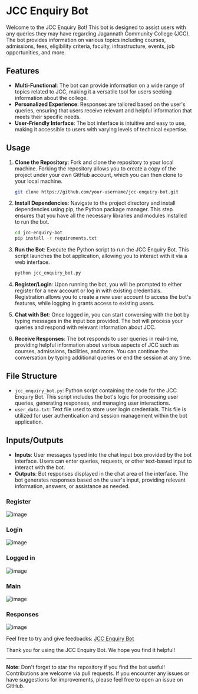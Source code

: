 # JCC Enquiry Bot

Welcome to the JCC Enquiry Bot! This bot is designed to assist users with any queries they may have regarding Jagannath Community College (JCC). The bot provides information on various topics including courses, admissions, fees, eligibility criteria, faculty, infrastructure, events, job opportunities, and more.

## Features

- **Multi-Functional**: The bot can provide information on a wide range of topics related to JCC, making it a versatile tool for users seeking information about the college.
- **Personalized Experience**: Responses are tailored based on the user's queries, ensuring that users receive relevant and helpful information that meets their specific needs.
- **User-Friendly Interface**: The bot interface is intuitive and easy to use, making it accessible to users with varying levels of technical expertise.

## Usage

1. **Clone the Repository**: Fork and clone the repository to your local machine. Forking the repository allows you to create a copy of the project under your own GitHub account, which you can then clone to your local machine.

    ```bash
    git clone https://github.com/your-username/jcc-enquiry-bot.git
    ```

2. **Install Dependencies**: Navigate to the project directory and install dependencies using pip, the Python package manager. This step ensures that you have all the necessary libraries and modules installed to run the bot.

    ```bash
    cd jcc-enquiry-bot
    pip install -r requirements.txt
    ```

3. **Run the Bot**: Execute the Python script to run the JCC Enquiry Bot. This script launches the bot application, allowing you to interact with it via a web interface.

    ```bash
    python jcc_enquiry_bot.py
    ```

4. **Register/Login**: Upon running the bot, you will be prompted to either register for a new account or log in with existing credentials. Registration allows you to create a new user account to access the bot's features, while logging in grants access to existing users.

5. **Chat with Bot**: Once logged in, you can start conversing with the bot by typing messages in the input box provided. The bot will process your queries and respond with relevant information about JCC.

6. **Receive Responses**: The bot responds to user queries in real-time, providing helpful information about various aspects of JCC such as courses, admissions, facilities, and more. You can continue the conversation by typing additional queries or end the session at any time.

## File Structure

- `jcc_enquiry_bot.py`: Python script containing the code for the JCC Enquiry Bot. This script includes the bot's logic for processing user queries, generating responses, and managing user interactions.
- `user_data.txt`: Text file used to store user login credentials. This file is utilized for user authentication and session management within the bot application.

## Inputs/Outputs

- **Inputs**: User messages typed into the chat input box provided by the bot interface. Users can enter queries, requests, or other text-based input to interact with the bot.
- **Outputs**: Bot responses displayed in the chat area of the interface. The bot generates responses based on the user's input, providing relevant information, answers, or assistance as needed.

### Register

![image](https://github.com/Tanvidubey/jcc-enquiry-bot/assets/92937290/016592d6-babe-4631-aafb-5a4e12964369)


### Login

![image](https://github.com/Tanvidubey/jcc-enquiry-bot/assets/92937290/abc46936-b6f0-4002-905e-1f134be2c660)

### Logged in

![image](https://github.com/Tanvidubey/jcc-enquiry-bot/assets/92937290/3ed2ddff-c0ba-457b-aa55-92fb865c6804)

### Main

![image](https://github.com/Tanvidubey/jcc-enquiry-bot/assets/92937290/cca16580-9289-4b7f-be20-5a03dc1c528c)

### Responses

![image](https://github.com/Tanvidubey/jcc-enquiry-bot/assets/92937290/6a8e7dd4-94e4-4bac-b5e6-6eb866241dbc)


Feel free to try and give feedbacks: [JCC Enquiry Bot](https://jcc-enquiry-bot.streamlit.app/?embed_options=dark_theme)

Thank you for using the JCC Enquiry Bot. We hope you find it helpful!

---

**Note**: Don't forget to star the repository if you find the bot useful! Contributions are welcome via pull requests. If you encounter any issues or have suggestions for improvements, please feel free to open an issue on GitHub.
